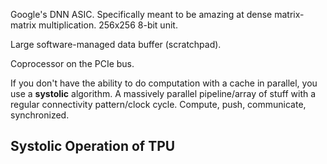 
Google's DNN ASIC. Specifically meant to be amazing at dense matrix-matrix multiplication. 256x256 8-bit unit. 

Large software-managed data buffer (scratchpad).

Coprocessor on the PCIe bus.

If you don't have the ability to do computation with a cache in parallel, you use a **systolic** algorithm. A massively parallel pipeline/array of stuff with a regular connectivity pattern/clock cycle. Compute, push, communicate, synchronized.

## Systolic Operation of TPU

